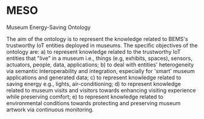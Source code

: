 # MESO
Museum Energy-Saving Ontology

The aim of the ontology is to represent the knowledge related to BEMS's trustworthy IoT entities deployed in museums. The specific objectives of the ontology are: a) to represent knowledge related to the trustworthy IoT entities that "live" in a museum i.e., things (e.g, exhibits, spaces), sensors, actuators, people, data, applications; b) to deal with entities' heterogeneity via semantic interoperability and integration, especially for 'smart' museum applications and generated data; c) to represent knowledge related to saving energy e.g., lights, air-conditioning; d) to represent knowledge related to museum visits and visitors towards enhancing visiting experience while preserving comfort; e) to represent knowledge related to environmental conditions towards protecting and preserving museum artwork via continuous monitoring.
